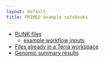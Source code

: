 ```yaml
---
layout: default
title: PRIMED example notebooks
---
```


* [PLINK files](genotype_existing/plink_files.nb.html)
    * [example workflow inputs](https://github.com/UW-GAC/primed_example_notebooks/tree/main/gsr/workflows)
* [Files already in a Terra workspace](genotype_import/terra_workspace.nb.html)
* [Genomic summary results](gsr/gsr.nb.html)
